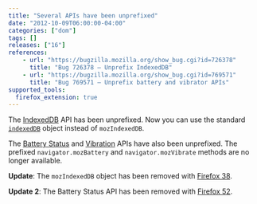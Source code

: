 ```yaml
---
title: "Several APIs have been unprefixed"
date: "2012-10-09T06:00:00-04:00"
categories: ["dom"]
tags: []
releases: ["16"]
references:
    - url: "https://bugzilla.mozilla.org/show_bug.cgi?id=726378"
      title: "Bug 726378 – Unprefix IndexedDB"
    - url: "https://bugzilla.mozilla.org/show_bug.cgi?id=769571"
      title: "Bug 769571 – Unprefix battery and vibrator APIs"
supported_tools:
  firefox_extension: true
---
```

The [IndexedDB](https://developer.mozilla.org/docs/Web/API/IndexedDB_API) API has been unprefixed. Now you can use the standard [`indexedDB`](https://developer.mozilla.org/docs/Web/API/IDBEnvironment/indexedDB) object instead of `mozIndexedDB`.

The [Battery Status](https://developer.mozilla.org/docs/Web/API/Battery_Status_API) and [Vibration](https://developer.mozilla.org/docs/Web/API/Vibration_API) APIs have also been unprefixed. The prefixed `navigator.mozBattery` and `navigator.mozVibrate` methods are no longer available.

**Update**: The `mozIndexedDB` object has been removed with [Firefox 38](https://www.fxsitecompat.dev/en-CA/docs/2015/mozindexeddb-has-been-removed/).

**Update 2**: The Battery Status API has been removed with [Firefox 52](https://www.fxsitecompat.dev/en-CA/docs/2016/battery-status-api-has-been-removed/).
